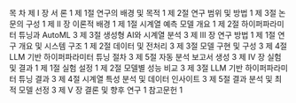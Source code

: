 목    차
제 Ⅰ 장 서 론 	1
제 1절 연구의 배경 및 목적	1
제 2절 연구 범위 및 방법	1
제 3절 논문의 구성	1
제 Ⅱ 장 이론적 배경 	1
제 1절 시계열 예측 모델 개요	1
제 2절 하이퍼파라미터 튜닝과 AutoML	3
제 3절 생성형 AI와 시계열 분석	3
제 Ⅲ 장 연구 방법 	1
제 1절 연구 개요 및 시스템 구조	1
제 2절 데이터 및 전처리	3
제 3절 모델 구현 및 구성	3
제 4절 LLM 기반 하이퍼파라미터 튜닝 절차	3
제 5절 자동 분석 보고서 생성	3
제 Ⅳ 장 실험 및 결과 	1
제 1절 실험 설정	1
제 2절 모델별 성능 비교 	3
제 3절 LLM 기반 하이퍼파라미터 튜닝 결과	3
제 4절 시계열 특성 분석 및 데이터 인사이트 	3
제 5절 결과 분석 및 최적 모델 선정 	3
제 Ⅴ 장 결론 및 향후 연구 	1
참고문헌 	1
